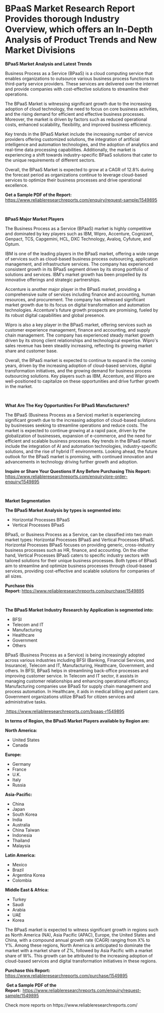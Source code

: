 <p><h1>BPaaS Market Research Report Provides thorough Industry Overview, which offers an In-Depth Analysis of Product Trends and New Market Divisions</h1></p><p><strong>BPaaS Market Analysis and Latest Trends</strong></p>
<p><p>Business Process as a Service (BPaaS) is a cloud computing service that enables organizations to outsource various business process functions to third-party service providers. These services are delivered over the internet and provide companies with cost-effective solutions to streamline their operations.</p><p>The BPaaS Market is witnessing significant growth due to the increasing adoption of cloud technology, the need to focus on core business activities, and the rising demand for efficient and effective business processes. Moreover, the market is driven by factors such as reduced operational costs, enhanced scalability, flexibility, and improved business efficiency.</p><p>Key trends in the BPaaS Market include the increasing number of service providers offering customized solutions, the integration of artificial intelligence and automation technologies, and the adoption of analytics and real-time data processing capabilities. Additionally, the market is experiencing a shift towards industry-specific BPaaS solutions that cater to the unique requirements of different sectors.</p><p>Overall, the BPaaS Market is expected to grow at a CAGR of 12.8% during the forecast period as organizations continue to leverage cloud-based services to optimize their business processes and drive operational excellence.</p></p>
<p><strong>Get a Sample PDF of the Report:&nbsp;</strong> <a href="https://www.reliableresearchreports.com/enquiry/request-sample/1549895">https://www.reliableresearchreports.com/enquiry/request-sample/1549895</a></p>
<p>&nbsp;</p>
<p><strong>BPaaS Major Market Players</strong></p>
<p><p>The Business Process as a Service (BPaaS) market is highly competitive and dominated by key players such as IBM, Wipro, Accenture, Cognizant, Genpact, TCS, Capgemini, HCL, DXC Technology, Avaloq, Cyfuture, and Optum.</p><p>IBM is one of the leading players in the BPaaS market, offering a wide range of services such as cloud-based business process outsourcing, application management, and infrastructure services. The company has experienced consistent growth in its BPaaS segment driven by its strong portfolio of solutions and services. IBM's market growth has been propelled by its innovative offerings and strategic partnerships.</p><p>Accenture is another major player in the BPaaS market, providing a comprehensive suite of services including finance and accounting, human resources, and procurement. The company has witnessed significant market growth due to its focus on digital transformation and automation technologies. Accenture's future growth prospects are promising, fueled by its robust digital capabilities and global presence.</p><p>Wipro is also a key player in the BPaaS market, offering services such as customer experience management, finance and accounting, and supply chain management. The company has experienced steady market growth driven by its strong client relationships and technological expertise. Wipro's sales revenue has been steadily increasing, reflecting its growing market share and customer base.</p><p>Overall, the BPaaS market is expected to continue to expand in the coming years, driven by the increasing adoption of cloud-based services, digital transformation initiatives, and the growing demand for business process outsourcing solutions. Key players such as IBM, Accenture, and Wipro are well-positioned to capitalize on these opportunities and drive further growth in the market.</p></p>
<p>&nbsp;</p>
<p><strong>What Are The Key Opportunities For BPaaS Manufacturers?</strong></p>
<p><p>The BPaaS (Business Process as a Service) market is experiencing significant growth due to the increasing adoption of cloud-based solutions by businesses seeking to streamline operations and reduce costs. The market is expected to continue growing at a rapid pace, driven by the globalization of businesses, expansion of e-commerce, and the need for efficient and scalable business processes. Key trends in the BPaaS market include the integration of AI and automation technologies, industry-specific solutions, and the rise of hybrid IT environments. Looking ahead, the future outlook for the BPaaS market is promising, with continued innovation and advancements in technology driving further growth and adoption.</p></p>
<p><strong>Inquire or Share Your Questions If Any Before Purchasing This Report:</strong> <a href="https://www.reliableresearchreports.com/enquiry/pre-order-enquiry/1549895">https://www.reliableresearchreports.com/enquiry/pre-order-enquiry/1549895</a></p>
<p>&nbsp;</p>
<p><strong>Market Segmentation</strong></p>
<p><strong>The BPaaS Market Analysis by types is segmented into:</strong></p>
<p><ul><li>Horizontal Processes BPaaS</li><li>Vertical Processes BPaaS</li></ul></p>
<p><p>BPaaS, or Business Process as a Service, can be classified into two main market types: Horizontal Processes BPaaS and Vertical Processes BPaaS. Horizontal Processes BPaaS focuses on providing generic, cross-industry business processes such as HR, finance, and accounting. On the other hand, Vertical Processes BPaaS caters to specific industry sectors with tailored solutions for their unique business processes. Both types of BPaaS aim to streamline and optimize business processes through cloud-based services, providing cost-effective and scalable solutions for companies of all sizes.</p></p>
<p><strong>Purchase this Report:&nbsp;</strong><a href="https://www.reliableresearchreports.com/purchase/1549895">https://www.reliableresearchreports.com/purchase/1549895</a></p>
<p>&nbsp;</p>
<p><strong>The BPaaS Market Industry Research by Application is segmented into:</strong></p>
<p><ul><li>BFSI</li><li>Telecom and IT</li><li>Manufacturing</li><li>Healthcare</li><li>Government</li><li>Others</li></ul></p>
<p><p>BPaaS (Business Process as a Service) is being increasingly adopted across various industries including BFSI (Banking, Financial Services, and Insurance), Telecom and IT, Manufacturing, Healthcare, Government, and others. In BFSI, BPaaS helps in streamlining back-office processes and improving customer service. In Telecom and IT sector, it assists in managing customer relationships and enhancing operational efficiency. Manufacturing companies use BPaaS for supply chain management and process automation. In Healthcare, it aids in medical billing and patient care. Government organizations utilize BPaaS for citizen services and administrative tasks.</p></p>
<p><a href="https://www.reliableresearchreports.com/bpaas-r1549895">&nbsp;https://www.reliableresearchreports.com/bpaas-r1549895</a></p>
<p><strong>In terms of Region, the BPaaS Market Players available by Region are:</strong></p>
<p>
    <p> <strong> North America: </strong>
        <ul>
            <li>United States</li>
            <li>Canada</li>
        </ul>
        </p> 
    <p> <strong> Europe: </strong>
        <ul>
            <li>Germany</li>
            <li>France</li>
            <li>U.K.</li>
            <li>Italy</li>
            <li>Russia</li>
        </ul>
        </p> 
    <p> <strong> Asia-Pacific: </strong>
        <ul>
            <li>China</li>
            <li>Japan</li>
            <li>South Korea</li>
            <li>India</li>
            <li>Australia</li>
            <li>China Taiwan</li>
            <li>Indonesia</li>
            <li>Thailand</li>
            <li>Malaysia</li>
        </ul>
        </p> 
    <p> <strong> Latin America: </strong>
        <ul>
            <li>Mexico</li>
            <li>Brazil</li>
            <li>Argentina Korea</li>
            <li>Colombia</li>
        </ul>
        </p> 
    <p> <strong> Middle East & Africa: </strong>
        <ul>
            <li>Turkey</li>
            <li>Saudi</li>
            <li>Arabia</li>
            <li>UAE</li>
            <li>Korea</li>
        </ul>
    </p>
    </p>
<p><p>The BPaaS market is expected to witness significant growth in regions such as North America (NA), Asia Pacific (APAC), Europe, the United States and China, with a compound annual growth rate (CAGR) ranging from X% to Y%. Among these regions, North America is anticipated to dominate the market with a market share of Z%, followed by Asia Pacific with a market share of W%. This growth can be attributed to the increasing adoption of cloud-based services and digital transformation initiatives in these regions.</p></p>
<p><strong>Purchase this Report: </strong><a href="https://www.reliableresearchreports.com/purchase/1549895">https://www.reliableresearchreports.com/purchase/1549895</a></p>
<p>&nbsp;<strong>Get a Sample PDF of the Report:&nbsp;&nbsp;</strong><a href="https://www.reliableresearchreports.com/enquiry/request-sample/1549895">https://www.reliableresearchreports.com/enquiry/request-sample/1549895</a></p>
<p><strong></strong></p>
<p>Check more reports on https://www.reliableresearchreports.com/</p>